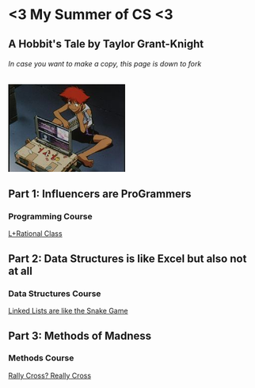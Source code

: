# <3 My Summer of CS <3
## A Hobbit's Tale by Taylor Grant-Knight
###### In case you want to make a copy, this page is down to fork
![Ed Computer](edcomputer.jpg "Ed invented the computer keytar")

## Part 1: Influencers are ProGrammers
### Programming Course
[L+Rational Class](https://github.com/hunter-teacher-cert/cohort-3-summer-work-tgrantknight-1/blob/0611d89b4d7c0882613d670a2396a9ccca94b87b/programming/6/rat/Rational.java)

## Part 2: Data Structures is like Excel but also not at all
### Data Structures Course
[Linked Lists are like the Snake Game](https://github.com/hunter-teacher-cert/cohort-3-summer-work-tgrantknight-1/blob/0611d89b4d7c0882613d670a2396a9ccca94b87b/ds/linkedlists/LinkedList.java)

## Part 3: Methods of Madness
### Methods Course
[Rally Cross? Really Cross](https://github.com/hunter-teacher-cert/cohort-3-summer-work-tgrantknight-1/blob/0611d89b4d7c0882613d670a2396a9ccca94b87b/methods/RallyCross.java)


